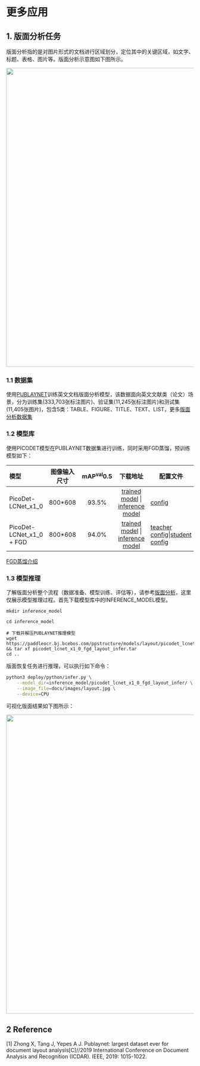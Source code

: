 # 更多应用

## 1. 版面分析任务

版面分析指的是对图片形式的文档进行区域划分，定位其中的关键区域，如文字、标题、表格、图片等。版面分析示意图如下图所示。
<div align="center">
    <img src="images/layout_demo.png" width="800">
</div>

### 1.1 数据集

使用[PUBLAYNET](https://github.com/ibm-aur-nlp/PubLayNet)训练英文文档版面分析模型，该数据面向英文文献类（论文）场景，分为训练集(333,703张标注图片)、验证集(11,245张标注图片)和测试集(11,405张图片)，包含5类：TABLE、FIGURE、TITLE、TEXT、LIST，更多[版面分析数据集](https://github.com/PaddlePaddle/PaddleOCR/blob/dygraph/ppstructure/layout/README.md#32)

### 1.2 模型库

使用PICODET模型在PUBLAYNET数据集进行训练，同时采用FGD蒸馏，预训练模型如下：

| 模型     | 图像输入尺寸 | mAP<sup>val</sup>0.5 |  下载地址  |  配置文件  |
| :-------- | :--------: |:-------------------:| :---------------: | ----------------- |
| PicoDet-LCNet_x1_0 |  800*608   |        93.5%        | [trained model](https://paddleocr.bj.bcebos.com/ppstructure/models/layout/picodet_lcnet_x1_0_layout.pdparams) &#124; [inference model](https://paddleocr.bj.bcebos.com/ppstructure/models/layout/picodet_lcnet_x1_0_layout_infer.tar) | [config](./picodet_lcnet_x1_0_layout.yml) |
| PicoDet-LCNet_x1_0 + FGD |  800*608   |        94.0%        | [trained model](https://paddleocr.bj.bcebos.com/ppstructure/models/layout/picodet_lcnet_x1_0_fgd_layout.pdparams) &#124; [inference model](https://paddleocr.bj.bcebos.com/ppstructure/models/layout/picodet_lcnet_x1_0_fgd_layout_infer.tar) | [teacher config](./picodet_lcnet_x2_5_layout.yml)&#124;[student config](./picodet_lcnet_x1_0_layout.yml) |

 [FGD蒸馏介绍](https://github.com/PaddlePaddle/PaddleDetection/blob/develop/configs/slim/distill/README.md)

### 1.3 模型推理

了解版面分析整个流程（数据准备、模型训练、评估等），请参考[版面分析](https://github.com/PaddlePaddle/PaddleOCR/blob/dygraph/ppstructure/layout/README.md)，这里仅展示模型推理过程。首先下载模型库中的INFERENCE_MODEL模型。

```
mkdir inference_model

cd inference_model

# 下载并解压PUBLAYNET推理模型
wget https://paddleocr.bj.bcebos.com/ppstructure/models/layout/picodet_lcnet_x1_0_fgd_layout_infer.tar && tar xf picodet_lcnet_x1_0_fgd_layout_infer.tar
cd ..
```

版面恢复任务进行推理，可以执行如下命令：

```bash
python3 deploy/python/infer.py \
    --model_dir=inference_model/picodet_lcnet_x1_0_fgd_layout_infer/ \
    --image_file=docs/images/layout.jpg \
    --device=CPU
```

可视化版面结果如下图所示：

<div align="center">
    <img src="images/layout_res.jpg" width="800">
</div>

## 2 Reference

[1] Zhong X, Tang J, Yepes A J. Publaynet: largest dataset ever for document layout analysis[C]//2019 International Conference on Document Analysis and Recognition (ICDAR). IEEE, 2019: 1015-1022.
